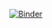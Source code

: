 [![Binder](https://mybinder.org/badge_logo.svg)](https://mybinder.org/v2/gh/srujipat-gmail/my-seconder-binder/HEAD)
